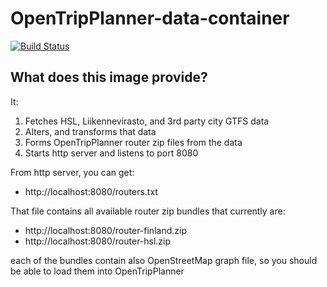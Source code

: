 # OpenTripPlanner-data-container
[![Build Status](https://snap-ci.com/HSLdevcom/OpenTripPlanner-data-container/branch/master/build_image)](https://snap-ci.com/HSLdevcom/OpenTripPlanner-data-container/branch/master)

## What does this image provide?

It:

1. Fetches HSL, Liikennevirasto, and 3rd party city GTFS data
2. Alters, and transforms that data
3. Forms OpenTripPlanner router zip files from the data
4. Starts http server and listens to port 8080

From http server, you can get:
- http://localhost:8080/routers.txt

That file contains all available router zip bundles that currently are:
- http://localhost:8080/router-finland.zip
- http://localhost:8080/router-hsl.zip

each of the bundles contain also OpenStreetMap graph file, so you should be able to load them into OpenTripPlanner
